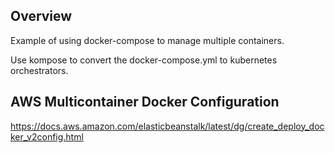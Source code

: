 ## Overview
Example of using docker-compose to manage multiple containers. 

Use kompose to convert the docker-compose.yml to kubernetes orchestrators.


## AWS Multicontainer Docker Configuration 
https://docs.aws.amazon.com/elasticbeanstalk/latest/dg/create_deploy_docker_v2config.html

